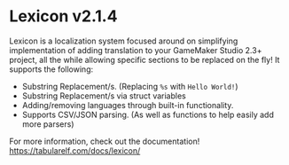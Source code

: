 # Lexicon v2.1.4

Lexicon is a localization system focused around on simplifying implementation of adding translation to your GameMaker Studio 2.3+ project, all the while allowing specific sections to be replaced on the fly!
It supports the following:

* Substring Replacement/s. (Replacing `%s` with `Hello World!`)
* Substring Replacement/s via struct variables 
* Adding/removing languages through built-in functionality.
* Supports CSV/JSON parsing. (As well as functions to help easily add more parsers)

For more information, check out the documentation! https://tabularelf.com/docs/lexicon/
